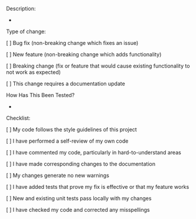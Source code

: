 Description:

*


Type of change:

[  ] Bug fix (non-breaking change which fixes an issue)

[  ] New feature (non-breaking change which adds functionality)

[  ] Breaking change (fix or feature that would cause existing functionality to not work as expected)

[  ] This change requires a documentation update


How Has This Been Tested?

*

Checklist:

[  ] My code follows the style guidelines of this project

[  ] I have performed a self-review of my own code

[  ] I have commented my code, particularly in hard-to-understand areas

[  ] I have made corresponding changes to the documentation

[  ] My changes generate no new warnings

[  ] I have added tests that prove my fix is effective or that my feature works

[  ] New and existing unit tests pass locally with my changes

[  ] I have checked my code and corrected any misspellings
 
